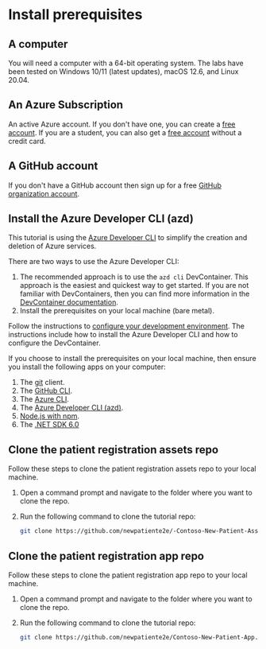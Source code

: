 # Install prerequisites

## A computer

You will need a computer with a 64-bit operating system. The labs have been tested on Windows 10/11 (latest updates), macOS 12.6, and Linux 20.04.

## An Azure Subscription

An active Azure account. If you don't have one, you can create a [free account](https://azure.microsoft.com/free/cognitive-services/). If you are a student, you can also get a [free account](https://azure.microsoft.com/free/students/) without a credit card.

## A GitHub account

If you don't have a GitHub account then sign up for a free [GitHub organization account](https://docs.github.com/get-started/signing-up-for-github/signing-up-for-a-new-github-account).

## Install the Azure Developer CLI (azd)

This tutorial is using the [Azure Developer CLI](https://learn.microsoft.com/azure/developer/azure-developer-cli/overview?tabs=nodejs) to simplify the creation and deletion of Azure services.

There are two ways to use the Azure Developer CLI:

1. The recommended approach is to use the `azd cli` DevContainer. This approach is the easiest and quickest way to get started. If you are not familiar with DevContainers, then you can find more information in the [DevContainer documentation](https://code.visualstudio.com/docs/remote/containers).
1. Install the prerequisites on your local machine (bare metal).

Follow the instructions to [configure your development environment](https://learn.microsoft.com/azure/developer/azure-developer-cli/get-started?tabs=devcontainer%2Clinuxmac&pivots=programming-language-nodejs#configure-your-development-environment). The instructions include how to install the Azure Developer CLI and how to configure the DevContainer.

If you choose to install the prerequisites on your local machine, then ensure you install the following apps on your computer:

1. The [git](https://git-scm.com/) client.
1. The [GitHub CLI](https://github.com/cli/cli).
1. The [Azure CLI](https://learn.microsoft.com/cli/azure/install-azure-cli).
1. The [Azure Developer CLI (azd)](https://learn.microsoft.com/azure/developer/azure-developer-cli/get-started?tabs=bare-metal%2Clinuxmac&pivots=programming-language-csharp#prerequisites).
1. [Node.js with npm](https://nodejs.org/).
1. The [.NET SDK 6.0](https://dotnet.microsoft.com/download/dotnet/6.0)

## Clone the patient registration assets repo

Follow these steps to clone the patient registration assets repo to your local machine.

1. Open a command prompt and navigate to the folder where you want to clone the repo.
1. Run the following command to clone the tutorial repo:

    ```bash
    git clone https://github.com/newpatiente2e/-Contoso-New-Patient-Assets.git contoso_new_patient_assets
    ```

## Clone the patient registration app repo

Follow these steps to clone the patient registration app repo to your local machine.

1. Open a command prompt and navigate to the folder where you want to clone the repo.
1. Run the following command to clone the tutorial repo:

    ```bash
    git clone https://github.com/newpatiente2e/Contoso-New-Patient-App.git contoso_new_patient_app
    ```
